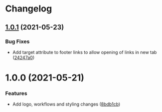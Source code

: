 # Changelog

## [1.0.1](https://github.com/DemonDaddy22/Lorem-Gen-Extension/compare/v1.0.0...v1.0.1) (2021-05-23)


### Bug Fixes

* Add target attribute to footer links to allow opening of links in new tab ([24247a0](https://github.com/DemonDaddy22/Lorem-Gen-Extension/commit/24247a0467ee879d7a9422a6049e2db0f2d17db2))

# 1.0.0 (2021-05-21)


### Features

* Add logo, workflows and styling changes ([8bdb1cb](https://github.com/DemonDaddy22/Lorem-Gen-Extension/commit/8bdb1cb8d25ecae773890ca1935bb1cfaff8f336))
